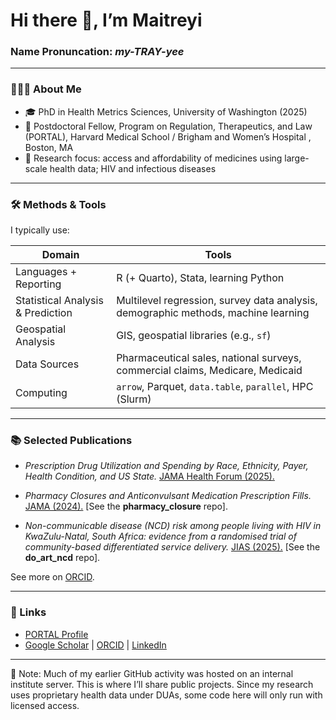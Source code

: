 # Hi there 👋, I’m Maitreyi

### Name Pronuncation: *my-TRAY-yee*
---

### 👩🏽‍💻 About Me
- 🎓 PhD in Health Metrics Sciences, University of Washington (2025)
- 📍 Postdoctoral Fellow, Program on Regulation, Therapeutics, and Law (PORTAL), Harvard Medical School / Brigham and Women’s Hospital , Boston, MA
- 🔬 Research focus: access and affordability of medicines using large-scale health data; HIV and infectious diseases

---

### 🛠 Methods & Tools

I typically use:

| Domain | Tools |
|---|---|
| Languages + Reporting| R (+ Quarto), Stata, learning Python |
| Statistical Analysis & Prediction | Multilevel regression, survey data analysis, demographic methods, machine learning |
| Geospatial Analysis | GIS, geospatial libraries (e.g., `sf`) |
| Data Sources | Pharmaceutical sales, national surveys, commercial claims, Medicare, Medicaid |
| Computing | `arrow`, Parquet, `data.table`, `parallel`, HPC (Slurm) |

---

### 📚 Selected Publications
- *Prescription Drug Utilization and Spending by Race, Ethnicity, Payer, Health Condition, and US State.*
[JAMA Health Forum (2025).](10.1001/jamahealthforum.2025.2329)

- *Pharmacy Closures and Anticonvulsant Medication Prescription Fills.* [JAMA (2024).](10.1001/jama.2024.19993) [See the **pharmacy_closure** repo].

- *Non-communicable disease (NCD) risk among people living with HIV in KwaZulu-Natal, South Africa: evidence from a randomised trial of community-based differentiated service delivery.* [JIAS (2025).](10.1002/jia2.26513) [See the **do_art_ncd** repo].

See more on [ORCID](https://orcid.org/0000-0002-1593-0193).

---

### 🔗 Links
- [PORTAL Profile](https://www.portalresearch.org/maitreyi-sahu.html)  
- [Google Scholar](https://scholar.google.com/citations?user=HD-0CN0AAAAJ&hl=en&inst=7575085548378563675) | [ORCID](https://orcid.org/0000-0002-1593-0193) | [LinkedIn](https://www.linkedin.com/in/msahu/)

---
📌 Note: Much of my earlier GitHub activity was hosted on an internal institute server. This is where I’ll share public projects. Since my research uses proprietary health data under DUAs, some code here will only run with licensed access.
